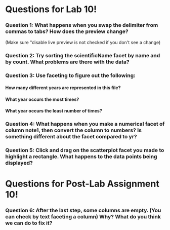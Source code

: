 # Questions for Lab 10!

### Question 1: What happens when you swap the delimiter from commas to tabs? How does the preview change? 
(Make sure "disable live preview is not checked if you don't see a change)

### Question 2: Try sorting the scientificName facet by name and by count. What problems are there with the data?

### Question 3: Use faceting to figure out the following:
#### How many different years are represented in this file?
#### What year occurs the most times?
#### What year occurs the least number of times?

### Question 4: What happens when you make a numerical facet of column note1, then convert the column to numbers? Is something different about the facet compared to yr?

### Question 5: Click and drag on the scatterplot facet you made to highlight a rectangle. What happens to the data points being displayed?

# Questions for Post-Lab Assignment 10!

### Question 6: After the last step, some columns are empty. (You can check by text faceting a column) Why? What do you think we can do to fix it?

